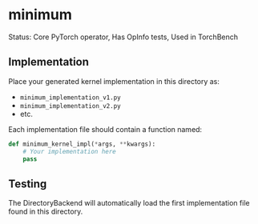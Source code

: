 # minimum

Status: Core PyTorch operator, Has OpInfo tests, Used in TorchBench

## Implementation

Place your generated kernel implementation in this directory as:
- `minimum_implementation_v1.py`
- `minimum_implementation_v2.py`
- etc.

Each implementation file should contain a function named:
```python
def minimum_kernel_impl(*args, **kwargs):
    # Your implementation here
    pass
```

## Testing

The DirectoryBackend will automatically load the first implementation file found in this directory.
